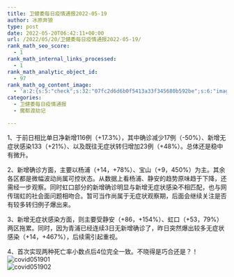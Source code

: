 ```yaml
---
title: 卫健委每日疫情通报2022-05-19
author: 冰原奔狼
type: post
date: 2022-05-20T06:42:11+00:00
url: /2022/05/20/卫健委每日疫情通报2022-05-19/
rank_math_seo_score:
  - 1
rank_math_internal_links_processed:
  - 1
rank_math_analytic_object_id:
  - 97
rank_math_og_content_image:
  - 'a:2:{s:5:"check";s:32:"07fc2d6d6b0f5413a33f345680b592be";s:6:"images";a:0:{}}'
categories:
  - 卫健委每日疫情通报
  - 魔都渡劫记

---
```

1、于前日相比单日净新增116例（+17.3%），其中确诊减少17例（-50%）、新增无症状感染133（+21%）、以及既往无症状转归增加23例（+48%）。总体还是稳中有微升。

2、新增确诊方面，主要以杨浦（+14，+78%）、宝山（+9，450%）为主。其余各区都是微幅波动尚属可控状态。从数据上看杨浦、静安的趋势原味趋于下降，还需经一步观察。同时虹口部分的新增确诊明显与新增无症状感染不相匹配，也与网传瑞虹的社会面问题相吻合。暂可当作尚属于无症状观察期，后面会继续关注是否有较多转归例子爆出来。

3、新增无症状感染方面，则主要受静安（+86，+154%）、虹口（+53，79%）两区拖累。同时，因为青浦已经连续3日无新增确诊了，昨日突然爆出较多无症状感染（+14，+467%），后续需引起重视。

4、首次实现两种死亡率小数点后4位完全一致。不晓得是巧合还是？！  
<img decoding="async" src="https://i0.wp.com/s2.loli.net/2022/05/20/pkdusG2ZtoyVaD4.jpg?w=640&#038;ssl=1" alt="covid051901" data-recalc-dims="1" />  
<img decoding="async" src="https://i0.wp.com/s2.loli.net/2022/05/20/uY653PEOMn9yZKN.jpg?w=640&#038;ssl=1" alt="covid051902" data-recalc-dims="1" />